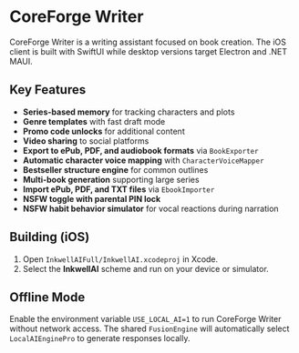 # CoreForge Writer

CoreForge Writer is a writing assistant focused on book creation. The iOS client is built with SwiftUI while desktop versions target Electron and .NET MAUI.

## Key Features
- **Series-based memory** for tracking characters and plots
- **Genre templates** with fast draft mode
- **Promo code unlocks** for additional content
- **Video sharing** to social platforms
- **Export to ePub, PDF, and audiobook formats** via `BookExporter`
- **Automatic character voice mapping** with `CharacterVoiceMapper`
- **Bestseller structure engine** for common outlines
- **Multi-book generation** supporting large series
- **Import ePub, PDF, and TXT files** via `EbookImporter`
- **NSFW toggle with parental PIN lock**
- **NSFW habit behavior simulator** for vocal reactions during narration

## Building (iOS)
1. Open `InkwellAIFull/InkwellAI.xcodeproj` in Xcode.
2. Select the **InkwellAI** scheme and run on your device or simulator.

## Offline Mode
Enable the environment variable `USE_LOCAL_AI=1` to run CoreForge Writer without
network access. The shared `FusionEngine` will automatically select
`LocalAIEnginePro` to generate responses locally.
